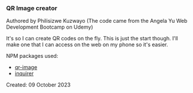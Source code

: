 ### QR Image creator

Authored by Philisizwe Kuzwayo
(The code came from the Angela Yu Web Development Bootcamp on Udemy)

It's so I can create QR codes on the fly. This is just the start though. I'll make one that I can access on the web on my phone so it's easier.

NPM packages used:
* [qr-image](https://www.npmjs.com/package/qr-image)
* [inquirer](https://www.npmjs.com/package/inquirer)

Created: 09 October 2023